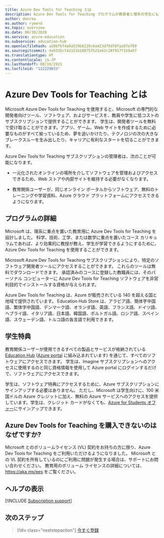 ```yaml
---
title: Azure Dev Tools for Teaching とは
description: Azure Dev Tools for Teaching プログラムが教育者と理系の学生にもたらすベネフィットについて説明します。
author: denrea
ms.author: rymend
ms.topic: overview
ms.date: 06/30/2020
ms.service: azure-education
ms.subservice: education-hub
ms.openlocfilehash: a106f6f4a9a539b8139c6a423d70d78faa97e769
ms.sourcegitcommit: da9335cf42321b180757521e62c28f917f1b9a07
ms.translationtype: HT
ms.contentlocale: ja-JP
ms.lasthandoff: 08/16/2021
ms.locfileid: "122229033"
---
```

# <a name="what-is-azure-dev-tools-for-teaching"></a>Azure Dev Tools for Teaching とは

Microsoft Azure Dev Tools for Teaching を使用すると、Microsoft の専門的な開発者向けツール、ソフトウェア、およびサービスを、教員や学生に低コストのサブスクリプションで提供することができます。 学生は、開発者ツールを無料で受け取ることができます。アプリ、ゲーム、Web サイトを作成するために必要なものがすべて揃っているため、夢を追いかけたり、テクノロジの次の大きなブレークスルーを生み出したり、キャリアに有利なスタートを切ることができます。

Azure Dev Tools for Teaching サブスクリプションの管理者は、次のことが可能になります。

- 一元化されたオンラインの場所を介してソフトウェアを管理およびアクセスできるため、Web ストアや内部サイトを維持する必要がなくなります。

- 教育関係ユーザーが、同じオンライン ポータルからソフトウェア、無料のトレーニングや学習資料、Azure クラウド プラットフォームにアクセスできるようになります。

## <a name="program-details"></a>プログラムの詳細

Microsoft は、理系に重点を置いた教育用に Azure Dev Tools for Teaching を設計しました。 科学、技術、工学、または数学に重点を置いたコース カリキュラムであれば、より効果的に教授が教え、学生が学習できるようにするために、Azure Dev Tools for Teaching を使用することができます。 

Microsoft Azure Dev Tools for Teaching サブスクリプションにより、特定のソフトウェア開発者ツールにアクセスすることができます。 これらのツールは無料でダウンロードできます。 承認済みのコースに登録した教職員には、そのパーソナル コンピューターに Azure Dev Tools for Teaching ソフトウェアを非営利目的でインストールする資格が与えられます。

Azure Dev Tools for Teaching は、Azure が販売されている 140 を超える国と地域で提供されています。 Education Hub Store は、アラビア語、簡体字中国語、繁体字中国語、デンマーク語、オランダ語、英語、フランス語、ドイツ語、ヘブライ語、イタリア語、日本語、韓国語、ポルトガル語、ロシア語、スペイン語、スウェーデン語、トルコ語の各言語で利用できます。

## <a name="student-benefits"></a>学生特典

教育関係ユーザーが使用できるすべての製品とサービスが格納されている [Education Hub](https://azureforeducation.microsoft.com/devtools) ([Azure portal](https://portal.azure.com/) に組み込まれています) を通じて、すべてのソフトウェアにアクセスできます。 学生は、Imagine サブスクリプションへのアクセスに使用するのと同じ資格情報を使用して Azure portal にログインするだけで、ソフトウェアにアクセスできます。

学生は、ソフトウェア特典にアクセスするために、Azure サブスクリプションにサインアップする必要はありません。 ただし、Microsoft は学生向けに、100 米国ドルの Azure クレジットに加え、無料の Azure サービスへのアクセスを提供しています。学生は、クレジット カードがなくても、[Azure for Students オファー](azure-students-program.md)にサインアップできます。

## <a name="why-cant-i-purchase-azure-dev-tools-for-teaching"></a>Azure Dev Tools for Teaching を購入できないのはなぜですか?
Microsoft とのボリュームライセンス (VL) 契約をお持ちの方に限り、Azure Dev Tools for Teaching をご利用いただけるようになりました。  Microsoft との VL 契約を所有しているのにご利用に問題が発生する場合は、サポートにお問い合わせください。  教育用のボリューム ライセンスの詳細については、 https://aka.ms/ees をご覧ください。

## <a name="getting-help"></a>ヘルプの表示

[!INCLUDE [Subscription support](../../../includes/edu-dev-tools-program-support.md)]

## <a name="next-steps"></a>次のステップ

> [!div class="nextstepaction"]
> [今すぐ登録](enroll-renew-subscription.md)
